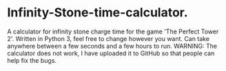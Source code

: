 # Infinity-Stone-time-calculator.
A calculator for infinity stone charge time for the game 'The Perfect Tower 2'. Written in Python 3, feel free to change however you want. Can take anywhere between a few seconds and a few hours to run.
WARNING: The calculator does not work, I have uploaded it to GitHub so that people can help fix the bugs.
